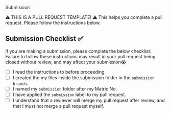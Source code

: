 Submission

⚠️ THIS IS A PULL REQUEST TEMPLATE! ⚠️ This helps you complete a pull request. Please follow the instructions below.

## Submission Checklist ✅
If you are making a submission, please complete the below checklist. Failure to follow these instructions may result in your pull request being closed without review, and may affect your submission😭

-   [ ] I read the instructions to before proceeding.
-   [ ] I created the my files inside the submission folder in the `submission branch`.
-   [ ] I named my `submission` folder after my Matric No. 
-   [ ] I have applied the `submission` label to my pull request.
-   [ ] I understand that a reviewer will merge my pull request after review, and that I must not merge a pull request myself.
